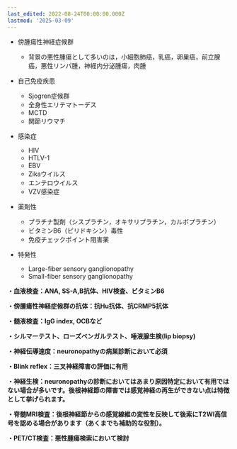 ```yaml
---
last_edited: 2022-08-24T00:00:00.000Z
lastmod: '2025-03-09'
---
```





  

- 傍腫瘍性神経症候群
    - 背景の悪性腫瘍として多いのは，小細胞肺癌，乳癌，卵巣癌，前立腺癌，悪性リンパ腫，神経内分泌腫瘍，肉腫
- 自己免疫疾患
    - Sjogren症候群
    - 全身性エリテマトーデス
    - MCTD
    - 関節リウマチ
- 感染症
    - HIV
    - HTLV-1
    - EBV
    - Zikaウイルス
    - エンテロウイルス
    - VZV感染症
- 薬剤性
    - プラチナ製剤（シスプラチン，オキサリプラチン，カルボプラチン）
    - ビタミンB6（ピリドキシン）毒性
    - 免疫チェックポイント阻害薬
- 特発性
    
    - Large-fiber sensory ganglionopathy
    - Small-fiber sensory ganglionopathy
    
      
    

  

**・血液検査：ANA, SS-A,B抗体、HIV検査、ビタミンB6**

**・傍腫瘍性神経症候群の抗体：抗Hu抗体、抗CRMP5抗体**

**・髄液検査：IgG index, OCBなど**

**・シルマーテスト、ローズベンガルテスト、唾液腺生検(lip biopsy)**

**・神経伝導速度：neuronopathyの病巣診断において必須**

**・Blink reflex：三叉神経障害の評価に有用**

**・神経生検：neuronopathyの診断においてはあまり原因特定において有用ではない場合が多いです。後根神経節の障害では感覚神経の再生ができない点は特徴として挙げられます。**

**・脊髄MRI検査：後根神経節からの感覚線維の変性を反映して後索にT2WI高信号を認める場合があります（あくまでも補助的な役割）。**

**・PET/CT検査：悪性腫瘍検索において検討**
